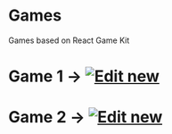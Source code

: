 # Games
Games based on React Game Kit

# Game 1 -> [![Edit new](https://codesandbox.io/static/img/play-codesandbox.svg)](https://codesandbox.io/s/github/NUS-ALSET/games/tree/master/game1/)

# Game 2 -> [![Edit new](https://codesandbox.io/static/img/play-codesandbox.svg)](https://codesandbox.io/s/github/NUS-ALSET/games/tree/master/game2/)

